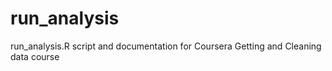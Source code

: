 run_analysis
============

run_analysis.R script and documentation for Coursera Getting and Cleaning data course
